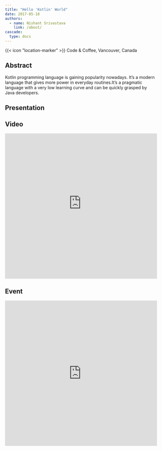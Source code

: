 ```yaml
---
title: "Hello 'Kotlin' World"
date: 2017-05-18
authors:
  - name: Nishant Srivastava
    link: /about/
cascade:
  type: docs
---
```


{{< icon "location-marker" >}} Code & Coffee, Vancouver, Canada

<!--more-->

## Abstract

Kotlin programming language is gaining popularity nowadays. It’s a modern language that gives more power in everyday routines.It’s a pragmatic language with a very low learning curve and can be quickly grasped by Java developers.

## Presentation

<script async class="speakerdeck-embed" data-id="1cc39924b2ce4b2fbd88f496f621b8ac" data-ratio="1.77777777777778" src="//speakerdeck.com/assets/embed.js"></script>

## Video

<iframe width="100%" height="480" src="https://www.youtube-nocookie.com/embed/Up7bS3hOTF4?start=1440" frameborder="0" allow="accelerometer; autoplay; encrypted-media; gyroscope; picture-in-picture" allowfullscreen></iframe>

## Event

<iframe src="https://web.archive.org/web/20200111214836/https://www.meetup.com/codecoffeeyvr/events/237554732/" frameborder="0" width="100%" height="480" allowfullscreen="true" mozallowfullscreen="true" webkitallowfullscreen="true"></iframe>
